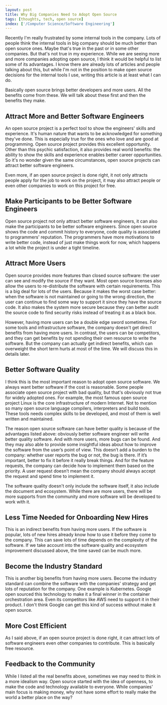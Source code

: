 ```yaml
---
layout: post
title: Why Big Companies Need to Adopt Open Source
tags: [thoughts, tech, open source]
index: ['/Computer Science/Software Engineering']
---
```


Recently I'm really frustrated by some internal tools in the company. Lots of people think the internal tools in big company should be much better than open source ones. Maybe that's true in the past or in some other companies. But that's not true in my experience. While we are seeing more and more companies adopting open source, I think it would be helpful to list some of its advantages. I know there are already lots of articles and people talking about this, but while I'm not in the position to make open source decisions for the internal tools I use, writing this article is at least what I can do.

Basically open source brings better developers and more users. All the benefits come from these. We will talk about these first and then the benefits they make.

## Attract More and Better Software Engineers

An open source project is a perfect tool to show the engineers' skills and experience. It's human nature that wants to be acknowledged for something they've done. This is especially true for the ones who love and are good at programming. Open source project provides this excellent opportunity. Other than this psychic satisfaction, it also provides real world benefits: the ability to show the skills and experience enables better career opportunities. So it's no wonder given the same circumstances, open source projects can attract better software engineers.

Even more, if an open source project is done right, it not only attracts people apply for the job to work on the project, it may also attract people or even other companies to work on this project for free.

## Make Participants to be Better Software Engineers

Open source project not only attract better software engineers, it can also make the participants to be better software engineers. Since open source shows the code and commit history to everyone, code quality is associated to programmers' reputation. The programmers have more motivations to write better code, instead of just make things work for now, which happens a lot while the project is under a tight timeline.


## Attract More Users

Open source provides more features than closed source software: the user can see and modify the source if they want. Most open source licenses also allow the users to re-distribute the software with certain requirements. This is a big deal for lots of the users. Because it makes the worst case better: when the software is not maintained or going to the wrong direction, the user can continue to find some way to support it since they have the source code. It also makes the system more secure because they can better audit the source code to find security risks instead of treating it as a black box.

However, having more users can be a double edge sword sometimes. For some tools and infrastructure software, the company doesn't get direct benefits from having more users. In contrast, the users can be competitors, and they can get benefits by not spending their own resource to write the software. But the company can actually get indirect benefits, which can overweight the short term hurts at most of the time. We will discuss this in details later.


## Better Software Quality

I think this is the most important reason to adopt open source software. We always want better software if the cost is reasonable. Some people associate open source project with bad quality, but that's obviously not true for widely adopted ones. For example, the most famous open source project Linux is the core infrastructure of modern Internet. Not to mention so many open source language compilers, interpreters and build tools. These tools needs complex skills to be developed, and most of them is well written and maintained.

The reason open source software can have better quality is because of the advantages listed above: obviously better software engineer will write better quality software. And with more users, more bugs can be found. And they may also able to provide some insightful ideas about how to improve the software from the user’s point of view. This doesn’t add a burden to the company: whether user reports the bug or not, the bug is there. If it’s important, better to fix it before it really break things. And for the feature requests, the company can decide how to implement them based on the priority. A user request doesn’t mean the company should always accept the request and spend time to implement it.

The software quality doesn't only include the software itself, it also include the document and ecosystem. While there are more users, there will be more supports from the community and more software will be developed to work with it.

## Less Time Needed for Onboarding New Hires

This is an indirect benefits from having more users. If the software is popular, lots of new hires already know how to use it before they come to the company. This can save lots of time depends on the complexity of the software. If we take account into the software quality and ecosystem improvement discussed above, the time saved can be much more.

## Become the Industry Standard

This is another big benefits from having more users. Become the industry standard can combine the software with the companies' strategy and get lots of reputation for the company. One example is Kubernetes. Google open sourced this technology to make it a final winner in the container orchestration area. Even its competitors like AWS need to support it in their product. I don't think Google can get this kind of success without make it open source.

## More Cost Efficient

As I said above, if an open source project is done right, it can attract lots of software engineers even other companies to contribute. This is basically free resource.

## Feedback to the Community

While I listed all the real benefits above, sometimes we may need to think in a more idealism way. Open source started with the idea of openness, to make the code and technology available to everyone. While companies' main focus is making money, why not have some effort to really make the world a better place on the way?
